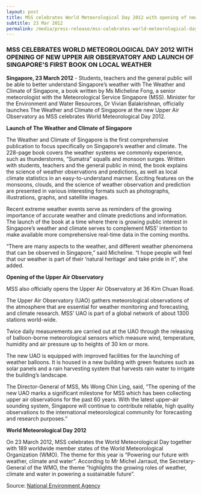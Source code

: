 ```yaml
---
layout: post
title: MSS celebrates World Meteorological Day 2012 with opening of new Upper Air Observatory and launch of Singapore's first book on local weather
subtitle: 23 Mar 2012
permalink: /media/press-release/mss-celebrates-world-meteorological-day-2012-with-opening-of-new-upper-air-observatory-and-launch-of-singapore's-first-book-on-local-weather
---
```


### MSS CELEBRATES WORLD METEOROLOGICAL DAY 2012 WITH OPENING OF NEW UPPER AIR OBSERVATORY AND LAUNCH OF SINGAPORE'S FIRST BOOK ON LOCAL WEATHER

**Singapore, 23 March 2012** - Students, teachers and the general public will be able to better understand Singapore’s weather with The Weather and Climate of Singapore, a book written by Ms Micheline Fong, a senior meteorologist with the Meteorological Service Singapore (MSS). Minister for the Environment and Water Resources, Dr Vivian Balakrishnan, officially launches The Weather and Climate of Singapore at the new Upper Air Observatory as MSS celebrates World Meteorological Day 2012.

**Launch of The Weather and Climate of Singapore**

The Weather and Climate of Singapore is the first comprehensive publication to focus specifically on Singapore’s weather and climate. The 228-page book covers the weather systems we commonly experience, such as thunderstorms, “Sumatra” squalls and monsoon surges. Written with students, teachers and the general public in mind, the book explains the science of weather observations and predictions, as well as local climate statistics in an easy-to-understand manner. Exciting features on the monsoons, clouds, and the science of weather observation and prediction are presented in various interesting formats such as photographs, illustrations, graphs, and satellite images.

Recent extreme weather events serve as reminders of the growing importance of accurate weather and climate predictions and information. The launch of the book at a time where there is growing public interest in Singapore’s weather and climate serves to complement MSS’ intention to make available more comprehensive real-time data in the coming months.

“There are many aspects to the weather, and different weather phenomena that can be observed in Singapore,” said Micheline. “I hope people will feel that our weather is part of their ‘natural heritage’ and take pride in it”, she added.

**Opening of the Upper Air Observatory**

MSS also officially opens the Upper Air Observatory at 36 Kim Chuan Road.

The Upper Air Observatory (UAO) gathers meteorological observations of the atmosphere that are essential for weather monitoring and forecasting, and climate research. MSS’ UAO is part of a global network of about 1300 stations world-wide.

Twice daily measurements are carried out at the UAO through the releasing of balloon-borne meteorological sensors which measure wind, temperature, humidity and air pressure up to heights of 30 km or more.

The new UAO is equipped with improved facilities for the launching of weather balloons. It is housed in a new building with green features such as solar panels and a rain harvesting system that harvests rain water to irrigate the building’s landscape.

The Director-General of MSS, Ms Wong Chin Ling, said, “The opening of the new UAO marks a significant milestone for MSS which has been collecting upper air observations for the past 60 years. With the latest upper-air sounding system, Singapore will continue to contribute reliable, high quality observations to the international meteorological community for forecasting and research purposes.”

**World Meteorological Day 2012**

On 23 March 2012, MSS celebrates the World Meteorological Day together with 189 worldwide member states of the World Meteorological Organization (WMO). The theme for this year is “Powering our future with weather, climate and water”. According to Mr Michel Jarraud, the Secretary-General of the WMO, the theme “highlights the growing roles of weather, climate and water in powering a sustainable future”.


Source: [<a href="https://www.nea.gov.sg/" target="_blank">National Environment Agency</a>](https://www.nea.gov.sg/)
